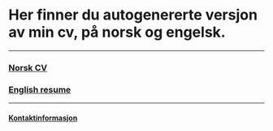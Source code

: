 ﻿# Her finner du autogenererte versjon av min cv, på norsk og engelsk.

***

###  [Norsk CV](https://harrysolsem.github.io/MyCV/cv.html)
###  [English resume](https://harrysolsem.github.io/MyCV/resume.html)

***

#### [Kontaktinformasjon](https://harrysolsem.github.io/MyCV/about/contact/contact.html)